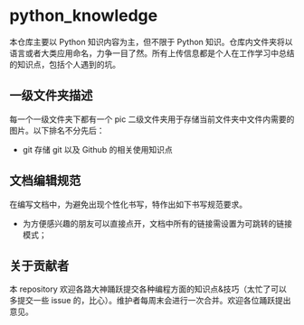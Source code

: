 # python_knowledge
本仓库主要以 Python 知识内容为主，但不限于 Python 知识。仓库内文件夹将以语言或者大类应用命名，力争一目了然。所有上传信息都是个人在工作学习中总结的知识点，包括个人遇到的坑。

## 一级文件夹描述
每一个一级文件夹下都有一个 pic 二级文件夹用于存储当前文件夹中文件内需要的图片。以下排名不分先后：
* git 存储 git 以及 Github 的相关使用知识点

## 文档编辑规范
在编写文档中，为避免出现个性化书写，特作出如下书写规范要求。
* 为方便感兴趣的朋友可以直接点开，文档中所有的链接需设置为可跳转的链接模式；

## 关于贡献者
本 repository 欢迎各路大神踊跃提交各种编程方面的知识点&技巧（太忙了可以多提交一些 issue 的，比心）。维护者每周末会进行一次合并。欢迎各位踊跃提出意见。